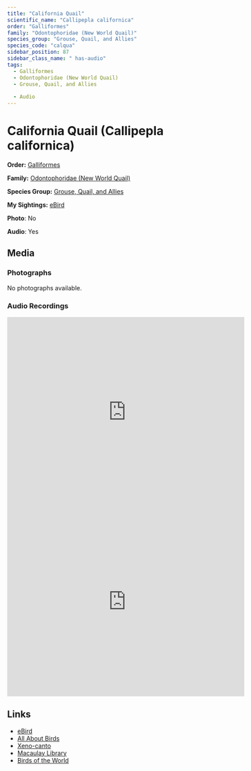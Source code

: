 ```yaml
---
title: "California Quail"
scientific_name: "Callipepla californica"
order: "Galliformes"
family: "Odontophoridae (New World Quail)"
species_group: "Grouse, Quail, and Allies"
species_code: "calqua"
sidebar_position: 87
sidebar_class_name: " has-audio"
tags: 
  - Galliformes
  - Odontophoridae (New World Quail)
  - Grouse, Quail, and Allies
  
  - Audio
---
```


# California Quail (Callipepla californica)

**Order:** [Galliformes](/tags/galliformes)

**Family:** [Odontophoridae (New World Quail)](/tags/odontophoridae-new-world-quail)

**Species Group:** [Grouse, Quail, and Allies](/tags/grouse-quail-and-allies)

**My Sightings:** [eBird](https://ebird.org/lifelist?r=world&time=life&spp=calqua)

**Photo**: No 

**Audio**: Yes

## Media
### Photographs
No photographs available.

### Audio Recordings
<iframe src="https://macaulaylibrary.org/asset/626995523/embed" width="550" height="440" frameborder="0" allowfullscreen></iframe>
<iframe src="https://macaulaylibrary.org/asset/626995524/embed" width="550" height="440" frameborder="0" allowfullscreen></iframe>

## Links
* [eBird](https://ebird.org/species/calqua) 
* [All About Birds](https://www.allaboutbirds.org/guide/calqua) 
* [Xeno-canto](https://www.xeno-canto.org/species/callipepla-californica) 
* [Macaulay Library](https://search.macaulaylibrary.org/catalog?taxonCode=calqua&sort=rating_rank_desc)
* [Birds of the World](https://birdsoftheworld.org/bow/species/calqua)

